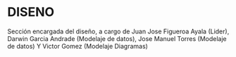 # DISENO
Sección encargada del diseño, a cargo de Juan Jose Figueroa Ayala (Lider), Darwin Garcia Andrade (Modelaje de datos), Jose Manuel Torres (Modelaje de datos) Y
Victor Gomez (Modelaje Diagramas)
